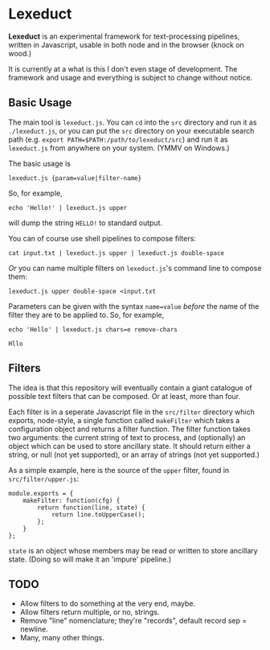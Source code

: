 Lexeduct
========

**Lexeduct** is an experimental framework for text-processing pipelines, written
in Javascript, usable in both node and in the browser (knock on wood.)

It is currently at a what is this I don't even stage of development.  The
framework and usage and everything is subject to change without notice.

Basic Usage
-----------

The main tool is `lexeduct.js`.  You can `cd` into the `src` directory and run
it as `./lexeduct.js`, or you can put the `src` directory on your executable
search path (e.g. `export PATH=$PATH:/path/to/lexeduct/src`) and run it as
`lexeduct.js` from anywhere on your system.  (YMMV on Windows.)

The basic usage is

    lexeduct.js {param=value|filter-name}

So, for example,

    echo 'Hello!' | lexeduct.js upper

will dump the string `HELLO!` to standard output.

You can of course use shell pipelines to compose filters:

    cat input.txt | lexeduct.js upper | lexeduct.js double-space

*Or* you can name multiple filters on `lexeduct.js`'s command line to compose
them:

    lexeduct.js upper double-space <input.txt

Parameters can be given with the syntax `name=value` *before* the name of the
filter they are to be applied to.  So, for example,

    echo 'Hello' | lexeduct.js chars=e remove-chars

    Hllo

Filters
-------

The idea is that this repository will eventually contain a giant catalogue
of possible text filters that can be composed.  Or at least, more than four.

Each filter is in a seperate Javascript file in the `src/filter` directory
which exports, node-style, a single function called `makeFilter` which takes
a configuration object and returns a filter function.  The filter function
takes two arguments: the current string of text to process, and (optionally)
an object which can be used to store ancillary state.  It should return
either a string, or null (not yet supported), or an array of strings (not yet
supported.)

As a simple example, here is the source of the `upper` filter, found
in `src/filter/upper.js`:

    module.exports = {
        makeFilter: function(cfg) {
            return function(line, state) {
                return line.toUpperCase();
            };
        }
    };

`state` is an object whose members may be read or written to store ancillary
state.  (Doing so will make it an 'impure' pipeline.)

TODO
----

*   Allow filters to do something at the very end, maybe.
*   Allow filters return multiple, or no, strings.
*   Remove "line" nomenclature; they're "records", default record sep = newline.
*   Many, many other things.
